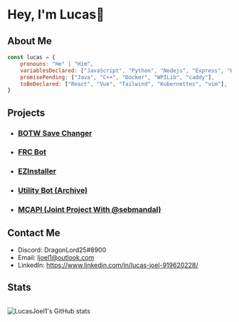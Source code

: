 # Hey, I'm Lucas👋

## About Me
```js
const lucas = {
    pronouns: "He" | "Him",
    variablesDeclared: ["JavaScript", "Python", "Nodejs", "Express", "HTML", "CSS", "SQL", "Bootstrap", "git", "bash", "linux", "vscode"],
    promisePending: ["Java", "C++", "Docker", "WPILib", "caddy"],
    toBeDeclared: ["React", "Vue", "Tailwind", "Kubernettes", "vim"],
}
```

## Projects
- ### [BOTW Save Changer](https://github.com/LucasJoel1/BOTW-Save-Changer)
- ### [FRC Bot](https://github.com/LucasJoel1/frc-bot)
- ### [EZInstaller](https://github.com/LucasJoel1/EZInstaller)
- ### [Utility Bot (Archive)](https://github.com/LucasJoel1/UtilityBot)
- ### [MCAPI (Joint Project With @sebmandal)](https://github.com/LucasJoel1/minecraft-api)

## Contact Me
- Discord: DragonLord25#8900
- Email: <a href="mailto:ljoel1@outlook.com">ljoel1@outlook.com</a>
- LinkedIn: <a href="https://www.linkedin.com/in/lucas-joel-919620228/">https://www.linkedin.com/in/lucas-joel-919620228/</a>

## Stats
<div style="display: flex; gap: 1rem">

![LucasJoel1's GitHub stats](https://github-readme-stats.vercel.app/api?username=LucasJoel1&show_icons=true&theme=radical)
</div>



